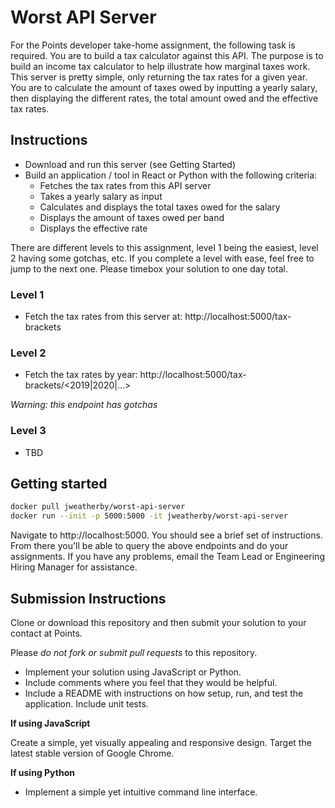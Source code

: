 # Worst API Server

For the Points developer take-home assignment, the following task is required. You are to build a tax calculator against this API. The purpose is to build an income tax calculator to help illustrate how marginal taxes work. This server is pretty simple, only returning the tax rates for a given year. You are to calculate the amount of taxes owed by inputting a yearly salary, then displaying the different rates, the total amount owed and the effective tax rates.

## Instructions

* Download and run this server (see Getting Started)
* Build an application / tool in React or Python with the following criteria:
    * Fetches the tax rates from this API server
    * Takes a yearly salary as input
    * Calculates and displays the total taxes owed for the salary
    * Displays the amount of taxes owed per band
    * Displays the effective rate

There are different levels to this assignment, level 1 being the easiest, level 2 having some gotchas, etc. If you complete a level with ease, feel free to jump to the next one. Please timebox your solution to one day total.

### Level 1

* Fetch the tax rates from this server at: http://localhost:5000/tax-brackets

### Level 2

* Fetch the tax rates by year: http://localhost:5000/tax-brackets/<2019|2020|...>

_Warning: this endpoint has gotchas_

### Level 3

* TBD


## Getting started

```bash
docker pull jweatherby/worst-api-server
docker run --init -p 5000:5000 -it jweatherby/worst-api-server
```

Navigate to http://localhost:5000. You should see a brief set of instructions. From there you'll be able to query the above endpoints and do your assignments. If you have any problems, email the Team Lead or Engineering Hiring Manager for assistance.

## Submission Instructions

Clone or download this repository and then submit your solution to your contact at Points.

Please *do not fork or submit pull requests* to this repository.

* Implement your solution using JavaScript or Python.
* Include comments where you feel that they would be helpful.
* Include a README with instructions on how setup, run, and test the application.
Include unit tests.

**If using JavaScript**

Create a simple, yet visually appealing and responsive design.
Target the latest stable version of Google Chrome.

**If using Python**

* Implement a simple yet intuitive command line interface.
